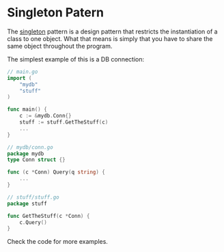 # Singleton Patern

The [singleton](https://en.wikipedia.org/wiki/Singleton_pattern) pattern is a design pattern that restricts the instantiation of a class to one object.
What that means is simply that you have to share the same object throughout the program.

The simplest example of this is a DB connection:
```go
// main.go
import (
    "mydb"
    "stuff"
)

func main() {
    c := &mydb.Conn{}
    stuff := stuff.GetTheStuff(c)
    ...
}

// mydb/conn.go
package mydb
type Conn struct {}

func (c *Conn) Query(q string) {
    ...
}

// stuff/stuff.go
package stuff

func GetTheStuff(c *Conn) {
    c.Query()
}
```

Check the code for more examples.
